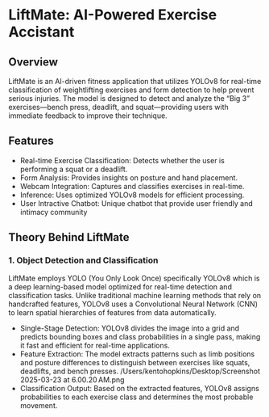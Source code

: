 # LiftMate: AI-Powered Exercise Accistant
## Overview
LiftMate is an AI-driven fitness application that utilizes YOLOv8 for real-time classification of weightlifting exercises and form detection to help prevent serious injuries. The model is designed to detect and analyze the “Big 3” exercises—bench press, deadlift, and squat—providing users with immediate feedback to improve their technique.

## Features
* Real-time Exercise Classification: Detects whether the user is performing a squat or a deadlift.
* Form Analysis: Provides insights on posture and hand placement.
* Webcam Integration: Captures and classifies exercises in real-time.
* Inference: Uses optimized YOLOv8 models for efficient processing.
* User Intractive Chatbot: Unique chatbot that provide user friendly and intimacy community

## Theory Behind LiftMate
### 1. Object Detection and Classification
LiftMate employs YOLO (You Only Look Once) specifically YOLOv8 which is a deep learning-based model optimized for real-time detection and classification tasks. Unlike traditional machine learning methods that rely on handcrafted features, YOLOv8 uses a Convolutional Neural Network (CNN) to learn spatial hierarchies of features from data automatically.

* Single-Stage Detection: YOLOv8 divides the image into a grid and predicts bounding boxes and class probabilities in a single pass, making it fast and efficient for real-time applications.
* Feature Extraction: The model extracts patterns such as limb positions and posture differences to distinguish between exercises like squats, deadlifts, and bench presses.
/Users/kentohopkins/Desktop/Screenshot 2025-03-23 at 6.00.20 AM.png
* Classification Output: Based on the extracted features, YOLOv8 assigns probabilities to each exercise class and determines the most probable movement.
